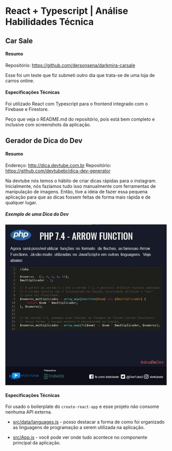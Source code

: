 # React + Typescript | Análise Habilidades Técnica

## Car Sale

#### Resumo

Repositório: https://github.com/dersonsena/darkmira-carsale

Esse foi um teste que fiz submeti outro dia que trata-se de uma loja de carros online.

#### Especificações Técnicas

Foi utilizado React com Typescript para o frontend integrado com o Firebase e Firestore.

Peço que veja o README.md do repositório, pois está bem completo e inclusive com screenshots da aplicação.

## Gerador de Dica do Dev

#### Resumo

Endereço: http://dica.devtube.com.br
Repositório: https://github.com/devtubebr/dica-dev-generator

Na devtube nós temos o hábito de criar dicas rápidas para o instagram. Inicialmente, nós fazíamos tudo isso manualmente com ferramentas de manipulação de imagens. Então, tive a ideia de fazer essa pequena aplicação para que as dicas fossem feitas de forma mais rápida e de qualquer lugar.

##### Exemplo de uma Dica do Dev

![Domains](./images/dica-do-dev.png)

#### Especificações Técnicas

Foi usado o boilerplate do `create-react-app` e esse projeto não consome nenhuma API externa.

- [src/data/languages.js](https://github.com/devtubebr/dica-dev-generator/blob/master/src/data/languages.js) - posso destacar a forma de como foi organizado as linguagens de programação a serem utilizada na aplicação.

- [src/App.js](https://github.com/devtubebr/dica-dev-generator/blob/master/src/App.js) - você pode ver onde tudo acontece no componente principal da aplicação.
